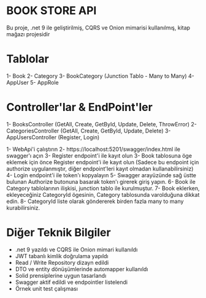 # BOOK STORE API
Bu proje, .net 9 ile geliştirilmiş, CQRS ve Onion mimarisi kullanılmış, kitap mağazı projesidir

# Tablolar
1- Book
2- Category
3- BookCategory (Junction Tablo - Many to Many)
4- AppUser
5- AppRole

# Controller'lar & EndPoint'ler
1- BooksController (GetAll, Create, GetById, Update, Delete, ThrowError)
2- CategoriesController (GetAll, Create, GetById, Update, Delete)
3- AppUsersController (Register, Login)


1- WebApi'i çalıştırın
2- https://localhost:5201/swagger/index.html ile swagger'ı açın
3- Register endpoint'i ile kayıt olun
3- Book tablosuna öge eklemek için önce Register endpoint'i ile kayıt olun (Sadece bu endpoint için authorize uygulanmıştır, diğer endpoint'leri kayıt olmadan kullanabilirsiniz)
4- Login endpoint'i ile token'ı kopyalayın
5- Swagger arayüzünde sağ üstte bulunan Authorize butonuna basarak token'ı girerek giriş yapın.
6- Book ile Category tablolarının ilişkisi, junction tablo ile kurulmuştur.
7- Book eklerken, ekleyeceğiniz CategoryId ögesinin, Category tablosunda varolduğuna dikkat edin.
8- CategoryId liste olarak göndererek birden fazla many to many kurabilirsiniz.

# Diğer Teknik Bilgiler
- .net 9 yazıldı ve CQRS ile Onion mimari kullanıldı
- JWT tabanlı kimlik doğrulama yapıldı
- Read / Write Repository dizayn edildi
- DTO ve entity dönüşümlerinde automapper kullanıldı
- Solid prensiplerine uygun tasarlandı
- Swagger aktif edildi ve endpointler listelendi
- Örnek unit test çalışması
